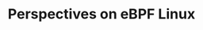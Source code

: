---
# Accomplishments widget.
widget: "howto"  # Widget name:  common, howto perspective, reading, cd-with-jenkins-and-docker  etc
headless: true  # This file represents a page section.
active: true  # Activate this widget? true/false
weight: 1 # Order that this section will appear.
title: "Perspectives on eBPF Linux"
subtitle: ""

# Date format
date_format: "Jan 2006"

# Accomplishments.
#   Add/remove as many `[[item]]` blocks below as you like.
#   `title`, `organization` and `date_start` are the required parameters.
#   Leave other parameters empty if not required.
#   Begin/end multi-line descriptions with 3 quotes `"""`.
item:
smallItem: 
 - title: "Linux Technology for the New Year: eBPF"
   summary: "thenewstack.io"
   linkText: ""
   linkUrl: "https://thenewstack.io/linux-technology-for-the-new-year-ebpf/"
   openNewWindow: 
   image: "https://res.cloudinary.com/agile-seo/image/fetch/w_62,dpr_1.0,d_blank_am8gzx.png/https%3A%2F%2Flogo.clearbit.com%2Fthenewstack.io%3Fsize%3D250"  
 - title: "Introduction to eBPF in Red Hat Enterprise Linux 7"
   summary: "redhat.com"
   linkText: ""
   linkUrl: "https://www.redhat.com/en/blog/introduction-ebpf-red-hat-enterprise-linux-7"
   openNewWindow: 
   image: "https://res.cloudinary.com/agile-seo/image/fetch/w_62,dpr_1.0,d_blank_am8gzx.png/https%3A%2F%2Flogo.clearbit.com%2Fredhat.com%3Fsize%3D250"  
 - title: "Gaining eBPF vision: A New Way to Trace Linux Filesystem Disk Requests"
   summary: "collabora.com"
   linkText: ""
   linkUrl: "https://www.collabora.com/news-and-blog/blog/2018/11/21/gaining-ebpf-vision-tracing-linux-filesystem-disk-requests/"
   openNewWindow: 
   image: "https://res.cloudinary.com/agile-seo/image/fetch/w_62,dpr_1.0,d_blank_am8gzx.png/https%3A%2F%2Flogo.clearbit.com%2Fcollabora.com%3Fsize%3D250" 
 - title: "Linux Kernel Observability through eBPF"
   summary: "sematext.com"
   linkText: ""
   linkUrl: "https://sematext.com/blog/linux-kernel-observability-ebpf/"
   openNewWindow: 
   image: "https://res.cloudinary.com/agile-seo/image/fetch/w_62,dpr_1.0,d_blank_am8gzx.png/https%3A%2F%2Flogo.clearbit.com%2Fsematext.com%3Fsize%3D250" 
 - title: "Linux System Monitoring with eBPF"
   summary: "circonus.com"
   linkText: ""
   linkUrl: "https://www.circonus.com/2018/05/linux-system-monitoring-with-ebpf/"
   openNewWindow: 
   image: "https://res.cloudinary.com/agile-seo/image/fetch/w_62,dpr_1.0,d_blank_am8gzx.png/https%3A%2F%2Flogo.clearbit.com%2Fcirconus.com%3Fsize%3D250" 
---